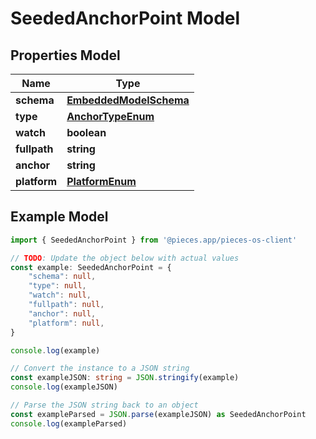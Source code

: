 
# SeededAnchorPoint Model


## Properties Model

Name | Type
------------ | -------------
**schema** | [**EmbeddedModelSchema**](EmbeddedModelSchema)
**type** | [**AnchorTypeEnum**](AnchorTypeEnum)
**watch** | **boolean**
**fullpath** | **string**
**anchor** | **string**
**platform** | [**PlatformEnum**](PlatformEnum)

## Example Model

```typescript
import { SeededAnchorPoint } from '@pieces.app/pieces-os-client'

// TODO: Update the object below with actual values
const example: SeededAnchorPoint = {
    "schema": null,
    "type": null,
    "watch": null,
    "fullpath": null,
    "anchor": null,
    "platform": null,
}

console.log(example)

// Convert the instance to a JSON string
const exampleJSON: string = JSON.stringify(example)
console.log(exampleJSON)

// Parse the JSON string back to an object
const exampleParsed = JSON.parse(exampleJSON) as SeededAnchorPoint
console.log(exampleParsed)
```


